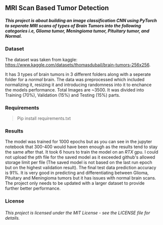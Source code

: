 ## MRI Scan Based Tumor Detection
##### This project is about building an image classification CNN using PyTorch to seperate MRI scans of types of Brain Tumors into the following categories i.e, Glioma tumor, Meningioma tumor, Pituitary tumor, _and Normal_.

### Dataset
 The dataset was taken from kaggle: https://www.kaggle.com/datasets/thomasdubail/brain-tumors-256x256. 

 It has 3 types of brain tumors in 3 different folders along with a seperate folder for a _normal_ brain. The data was preprocessed which included normalizing it, resizing it and introducing randomness into it to enchance the models performance. Total Images are ~3500. It was divided into Training (70%), Validation (15%) and Testing (15%) parts.

### Requirements
  >Pip install requirements.txt

### Results
 The model was trained for 1000 epochs but as you can see in the jupyter notebook that 300-400 would have been enough as the results tend to stay the same after that. It took 6 hours to train the model on an _RTX_ gpu. I could not upload the pth file for the saved model as it exceeded github's allowed storage limit per file (The saved model is not based on the last run epoch but on the highest validation result). The final test data prediction accuracy is 91%. It is very good in predicting and differentiating between Glioma, Pituitary and Meningioma tumors but it has issues with normal brain scans. The project only needs to be updated with a larger dataset to provide further better performance. 


### License
###### This project is licensed under the MIT License - see the LICENSE file for details.
